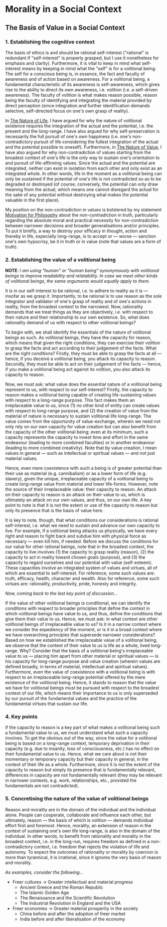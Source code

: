 # Morality in a Social Context
## The Basis of Value in a Social Context
### 1. Establishing the cognitive context
The basis of ethics is and should be rational self-interest ("rational" is redundant if "self-interest" is properly grasped, but I use it nonetheless for emphasis and clarity). Furthermore, it is vital to keep in mind what self-interest means by keeping in mind what the "self" is for a volitional being. The self for a conscious being is, in essence, the fact and faculty of awareness and of action based on awareness. For a volitional being, a fundamental characteristic of its awareness is self-awareness, which gives rise to the ability to direct its own awareness, i.e. volition (i.e. a self-driven awareness). The faculty of volition is what makes reason possible, reason being the faculty of identifying and integrating the material provided by direct perception (since integration and further identification demands selective, self-directed focus on one's own grasp of reality).

In [The Nature of Life](https://pranigopu.github.io/seeking-the-essentials/nature-of-life.html), I have argued for why the nature of volitional existence requires the integration of the actual and the potential, i.e. the present and the long-range. I have also argued for why self-preservation is necessarily the full pursuit of one's own happiness (i.e. one's non-contradictory pursuit of life considering the fullest integration of the actual and the potential possible to oneself). Furthermore, in [The Nature of Value](https://pranigopu.github.io/seeking-the-essentials/nature-of-value.html), I have also argued for why non-contradiction of values starting from the broadest context of one's life is the only way to sustain one's orientation to and pursuit of life-affirming values. Since the actual and the potential are integrated, neither can exist in isolation from each other and only exist as an integrated whole. In other words, life in the moment as a volitional being can only be sustained if the potential of one's life is not contradicted so as to be degraded or destroyed (of course, conversely, the potential can only draw meaning from the actual, which means one cannot disregard the actual for the sake of any potential without destroying what makes the potential valuable in the first place).

My position on the non-contradiction in values is bolstered by my statement [Motivation for Philosophy](https://pranigopu.github.io/seeking-the-essentials/motivation-for-philosophy.html) about the non-contradiction in truth, particularly regarding the absolute moral and practical necessity for non-contradiction between narrower decisions and broader generalisations and/or principles. To put it briefly, a way to destroy your efficacy in thought, action and thereby in life, especially long-range, is to accept or — worse — sanction one's own hypocrisy, be it in truth or in value (note that values are a form of truth).

### 2. Establishing the value of a volitional being
**NOTE**: _I am using "human" or "human being" synonymously with volitional beings to improve readability and relatability. In case we meet other kinds of volitional beings, the same arguments would equally apply to them._

It is in our self-interest to be rational, i.e. to adhere to reality as it is — insofar as we grasp it. Importantly, to be rational is to use reason as the sole integrator and validator of one's grasp of reality and of one's actions in reality, from the broadest context to the narrowest. Now, rationality demands that we treat things as they are objectively, i.e. with respect to their nature and their relationship to our own existence. So, what does rationality demand of us with respect to other volitional beings?

To begin with, we shall identify the essentials of the nature of volitional beings as such. As volitional beings, they have the capacity for reason, which means that given the right conditions, they can exercise their volition to grasp the facts and act according to their judgement of the facts. What are the right conditions? Firstly, they must be able to grasp the facts at all — hence, if you deceive a volitional being, you attack its capacity to reason. Secondly, they must be able to act on their judgement of the facts — hence, if you make a volitional being act against its volition, you also attack its capacity to reason.

Now, we must ask: what value does the essential nature of a volitional being represent to us, with respect to our self-interest? Firstly, the capacity to reason makes a volitional being capable of creating life-sustaining values with respect to a long-range purpose. This fact makes them an irreplaceable value to us, since (1) no other kind of entity can create values with respect to long-range purpose, and (2) the creation of value from the material of nature is necessary to sustain volitional life long-range. The value comes from the opportunity of value-exchange, wherein we need not only rely on our own capacity for value creation but can also benefit from the capacity of the other volitional being; even at its minimum, such a capacity represents the capacity to invest time and effort in the same endeavour (leading to more combined faculties) or in another endeavour (leading to more combined creativity). Note that by value creation, I mean values in general — such as intellectual or spiritual values — and not just material values.

Hence, even mere coexistence with such a being is of greater potential than their use as material (e.g. cannibalism) or as a lower form of life (e.g. slavery), given the unique, irreplaceable capacity of a volitional being to create long-range value from material and lower life-forms. However, note the source of their irreplaceable value: their capacity to reason. An attack on their capacity to reason is an attack on their value to us, which is ultimately an attack on our own values, and thus, on our own life. A key point to note is that it is not the extent or use of the capacity to reason but only its presence that is the basis of value here.

It is key to note, though, that what conditions our considerations is rational self-interest, i.e. what we need to sustain and advance our own capacity to live. For example, if a volitional being attacks us physically, we have every right and reason to fight back and subdue him with physical force as necessary — even kill him, if needed. Before we discuss the conditions for our value for other rational beings, note that in the broadest context, the capacity to live involves (1) the capacity to grasp reality (reason), (2) the capacity to act in reality toward chosen goals (purpose), and (3) the capacity to regard ourselves and our potential with value (self-esteem). These capacities involve an integrated system of values and virtues, all of which are essential to self-interest. For reference, some such values are: truth, efficacy, health, character and wealth. Also for reference, some such virtues are: rationality, productivity, pride, honesty and integrity.

_Now, coming back to the last key point of discussion..._

If the value of other volitional beings is conditional, we can identify the conditions with respect to broader principles that define the context in which volitional beings have value to us, and thus, define the conditions that give them their value to us. Hence, we must ask: in what context are other volitional beings of irreplaceable value to us? Is it in a narrow context where we consider the expediency of the moment, or is it in a broad context where we have overarching principles that supersede narrower considerations? Based on how we established the irreplaceable value of a volitional being, we observe that the context of their value to us is life as a whole, lived long-range. Why? Consider that the basis of a volitional being's irreplaceable value to us — placing him apart from other material or spiritual values — is his capacity for long-range purpose and value creation (wherein values are defined broadly, in terms of material, intellectual and spiritual values). Furthermore, even the value of coexistence with a volitional being is with respect to an irreplaceable long-range potential offered by the mere existence of the volitional being. Hence, it stands to reason that the value we have for volitional beings must be pursued with respect to the broadest context of our life, which means their importance to us is only superseded by our pursuit of the fundamental values and the practice of the fundamental virtues that sustain our life.

### 4. Key points
If the capacity to reason is a key part of what makes a volitional being such a fundamental value to us, we must understand what such a capacity involves. To get the obvious out of the way, since the value for a volitional being is based on a long-range context, temporary deprivation in their capacity (e.g. due to insanity, loss of consciousness, etc.) has no effect on their fundamental value to us. Hence, what we care about is not their momentary or temporary capacity but their capacity in general, in the context of their life as a whole. Furthermore, since it is not the extent of the capacity to reason but simply its presence that is fundamentally relevant, differences in capacity are not fundamentally relevant (they may be relevant in narrower contexts, e.g. work, relationships, etc., provided the fundamentals are not contradicted).

### 5. Concretising the nature of the value of volitional beings
Reason and morality are in the domain of the individual and the individual alone. People can cooperate, collaborate and influence each other, but ultimately, reason — the basis of which is volition — demands individual effort first and foremost. Hence, morality, an extension of reason in the context of sustaining one's own life long-range, is also in the domain of the individual. In other words, to benefit from rationality and morality in the broadest context, i.e. in the long-run, requires freedom as defined in a non-contradictory context, i.e. freedom that rejects the violation of life and autonomy. To expect the outcomes of rationality or morality by coercion is more than tyrannical, it is irrational, since it ignores the very basis of reason and morality.

_As examples, consider the following..._

- Freer cultures → Greater intellectual and material progress
    - Ancient Greece and the Roman Republic
    - The Islamic Golden Age
    - The Renaissance and the Scientific Revolution
    - The Industrial Revolution in England and the USA
- Freer economies → Greater material prosperity in the society
    - China before and after the adoption of freer market
    - India before and after liberalisation of the economy
